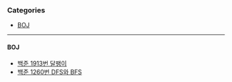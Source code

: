 ### Categories

- [BOJ](#BOJ)

-------------------

#### BOJ

- [백준 1913번 달팽이](./BOJ/백준_1913번_달팽이.md)
- [백준 1260번 DFS와 BFS](./BOJ/백준_1260번_DFS와BFS.md)

